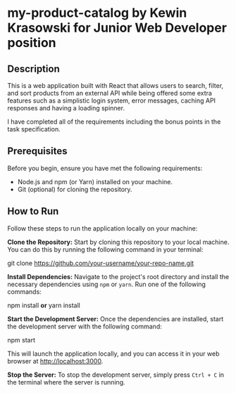 # my-product-catalog by Kewin Krasowski for Junior Web Developer position

## Description

This is a web application built with React that allows users to search, filter, and sort products from an external API while being offered some extra features such as a simplistic login system, error messages, caching API responses and having a loading spinner.

I have completed all of the requirements including the bonus points in the task specification.

## Prerequisites

Before you begin, ensure you have met the following requirements:

- Node.js and npm (or Yarn) installed on your machine.
- Git (optional) for cloning the repository.

## How to Run

Follow these steps to run the application locally on your machine:

**Clone the Repository:** Start by cloning this repository to your local machine. You can do this by running the following command in your terminal:

git clone https://github.com/your-username/your-repo-name.git

**Install Dependencies:** Navigate to the project's root directory and install the necessary dependencies using `npm` or `yarn`. Run one of the following commands:

npm install **or** yarn install

**Start the Development Server:** Once the dependencies are installed, start the development server with the following command:

npm start

This will launch the application locally, and you can access it in your web browser at [http://localhost:3000](http://localhost:3000).

**Stop the Server:** To stop the development server, simply press `Ctrl + C` in the terminal where the server is running.
